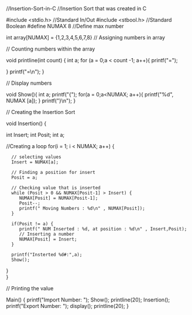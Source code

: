 //Insertion-Sort-in-C
//Insertion Sort that was created in C

#include <stdio.h> //Standard In/Out
#include <stbool.h> //Standard Boolean
#define NUMAX 8 //Define max number

int array[NUMAX] = {1,2,3,4,5,6,7,8} // Assigning numbers in array

// Counting numbers within the array

void printline(int count) {
int a;
for (a = 0;a < count -1; a++){
    printf("=");

}
printf("=\n");
}

// Display numbers 

void Show(){
    int a;
    printf("{");
    for(a = 0;a<NUMAX; a++){
        printf("%d", NUMAX [a]);
    }
    printf("}\n");
}

// Creating the Insertion Sort

void Insertion() {

   int Insert;
   int Posit;
   int a;
  
   //Creating a loop
   for(i = 1; i < NUMAX; a++) { 
	
      // selecting values
      Insert = NUMAX[a];
		
      // Finding a position for insert
      Posit = a;
		
      // Checking value that is inserted
      while (Posit > 0 && NUMAX[Posit-1] > Insert) {
         NUMAX[Posit] = NUMAX[Posit-1];
         Posit--;
         printf(" Moving Numbers : %d\n" , NUMAX[Posit]);
      }

      if(Posit != a) {
         printf(" NUM Inserted : %d, at position : %d\n" , Insert,Posit);
         // Inserting a number 
         NUMAX[Posit] = Insert;
      }

      printf("Insterted %d#:",a);
      Show();
		
   }  
}

// Printing the value

Main() {
   printf("Import Number: ");
   Show();
   printline(20);
   Insertion();
   printf("Export Number: ");
   display();
   printline(20);
}
